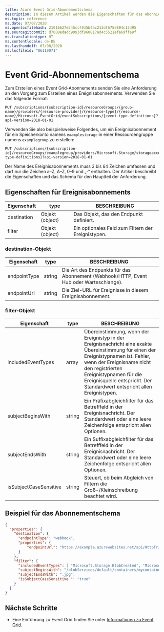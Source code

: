 ```yaml
---
title: Azure Event Grid-Abonnementschema
description: In diesem Artikel werden die Eigenschaften für das Abonnieren eines Ereignisses mit Azure Event Grid beschrieben. Event Grid-Abonnementschema
ms.topic: reference
ms.date: 07/07/2020
ms.openlocfilehash: 21016627e545cc4935b4ac213df675e894c12d95
ms.sourcegitcommit: d7008edadc9993df960817ad4c5521efa69ffa9f
ms.translationtype: HT
ms.contentlocale: de-DE
ms.lasthandoff: 07/08/2020
ms.locfileid: "86119071"
---
```

# <a name="event-grid-subscription-schema"></a>Event Grid-Abonnementschema

Zum Erstellen eines Event Grid-Abonnements senden Sie eine Anforderung an den Vorgang zum Erstellen eines Ereignisabonnements. Verwenden Sie das folgende Format:

```HTTP
PUT /subscriptions/{subscription-id}/resourceGroups/{group-name}/providers/{resource-provider}/{resource-type}/{resource-name}/Microsoft.EventGrid/eventSubscriptions/{event-type-definitions}?api-version=2018-01-01
``` 

Verwenden Sie also beispielsweise Folgendes, um ein Ereignisabonnement für ein Speicherkonto namens `examplestorage` in einer Ressourcengruppe namens `examplegroup` zu erstellen:

```HTTP
PUT /subscriptions/{subscription-id}/resourceGroups/examplegroup/providers/Microsoft.Storage/storageaccounts/examplestorage/Microsoft.EventGrid/eventSubscriptions/{event-type-definitions}?api-version=2018-01-01
``` 

Der Name des Ereignisabonnements muss 3 bis 64 Zeichen umfassen und darf nur die Zeichen a–Z, A–Z, 0–9 und „-“ enthalten. Der Artikel beschreibt die Eigenschaften und das Schema für den Hauptteil der Anforderung.
 
## <a name="event-subscription-properties"></a>Eigenschaften für Ereignisabonnements

| Eigenschaft | type | BESCHREIBUNG |
| -------- | ---- | ----------- |
| destination | Objekt (object) | Das Objekt, das den Endpunkt definiert. |
| filter | Objekt (object) | Ein optionales Feld zum Filtern der Ereignistypen. |

### <a name="destination-object"></a>destination-Objekt

| Eigenschaft | type | BESCHREIBUNG |
| -------- | ---- | ----------- |
| endpointType | string | Die Art des Endpunkts für das Abonnement (Webhook/HTTP, Event Hub oder Warteschlange). | 
| endpointUrl | string | Die Ziel-URL für Ereignisse in diesem Ereignisabonnement. | 

### <a name="filter-object"></a>filter-Objekt

| Eigenschaft | type | BESCHREIBUNG |
| -------- | ---- | ----------- |
| includedEventTypes | array | Übereinstimmung, wenn der Ereignistyp in der Ereignisnachricht eine exakte Übereinstimmung für einen der Ereignistypnamen ist. Fehler, wenn der Ereignisname nicht den registrierten Ereignistypnamen für die Ereignisquelle entspricht. Der Standardwert entspricht allen Ereignistypen. |
| subjectBeginsWith | string | Ein Präfixabgleichfilter für das Betrefffeld in der Ereignisnachricht. Der Standardwert oder eine leere Zeichenfolge entspricht allen Optionen. | 
| subjectEndsWith | string | Ein Suffixabgleichfilter für das Betrefffeld in der Ereignisnachricht. Der Standardwert oder eine leere Zeichenfolge entspricht allen Optionen. |
| isSubjectCaseSensitive | string | Steuert, ob beim Abgleich von Filtern die Groß-/Kleinschreibung beachtet wird. |


## <a name="example-subscription-schema"></a>Beispiel für das Abonnementschema

```json
{
  "properties": {
    "destination": {
      "endpointType": "webhook",
      "properties": {
          "endpointUrl": "https://example.azurewebsites.net/api/HttpTriggerCSharp1?code=VXbGWce53l48Mt8wuotr0GPmyJ/nDT4hgdFj9DpBiRt38qqnnm5OFg=="
      }
    },
    "filter": {
      "includedEventTypes": [ "Microsoft.Storage.BlobCreated", "Microsoft.Storage.BlobDeleted" ],
      "subjectBeginsWith": "/blobServices/default/containers/mycontainer/log",
      "subjectEndsWith": ".jpg",
      "isSubjectCaseSensitive ": "true"
    }
  }
}
```

## <a name="next-steps"></a>Nächste Schritte

* Eine Einführung zu Event Grid finden Sie unter [Informationen zu Event Grid](overview.md).
